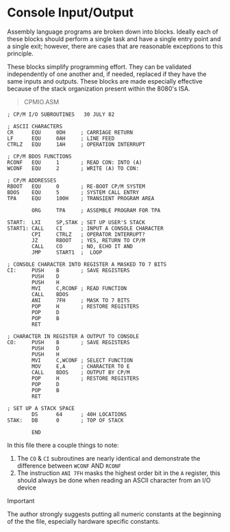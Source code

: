 # Console Input/Output

Assembly language programs are broken down into blocks. Ideally each of these blocks should perform a single task and have a single entry point and a single exit; however, there are cases that are reasonable exceptions to this principle.

These blocks simplify programming effort. They can be validated independently of one another and, if needed, replaced if they have the same inputs and outputs. These blocks are made especially effective because of the stack organization present within the 8080's ISA.


> CPMIO.ASM
```
; CP/M I/O SUBROUTINES   30 JULY 82

; ASCII CHARACTERS
CR      EQU     0DH     ; CARRIAGE RETURN
LF      EQU     0AH     ; LINE FEED
CTRLZ   EQU     1AH     ; OPERATION INTERRUPT

; CP/M BDOS FUNCTIONS
RCONF   EQU     1       ; READ CON: INTO (A)
WCONF   EQU     2       ; WRITE (A) TO CON:

; CP/M ADDRESSES
RBOOT   EQU     0       ; RE-BOOT CP/M SYSTEM
BDOS    EQU     5       ; SYSTEM CALL ENTRY
TPA     EQU     100H    ; TRANSIENT PROGRAM AREA

        ORG     TPA     ; ASSEMBLE PROGRAM FOR TPA

START:  LXI     SP,STAK ; SET UP USER'S STACK
START1: CALL    CI      ; INPUT A CONSOLE CHARACTER
        CPI     CTRLZ   ; OPERATOR INTERRUPT?
        JZ      RBOOT   ; YES, RETURN TO CP/M
        CALL    CO      ; NO, ECHO IT AND
        JMP     START1  ;  LOOP

; CONSOLE CHARACTER INTO REGISTER A MASKED TO 7 BITS
CI:     PUSH    B       ; SAVE REGISTERS
        PUSH    D
        PUSH    H
        MVI     C,RCONF ; READ FUNCTION
        CALL    BDOS
        ANI     7FH     ; MASK TO 7 BITS
        POP     H       ; RESTORE REGISTERS
        POP     D
        POP     B
        RET

; CHARACTER IN REGISTER A OUTPUT TO CONSOLE
CO:     PUSH    B       ; SAVE REGISTERS
        PUSH    D
        PUSH    H
        MVI     C,WCONF ; SELECT FUNCTION
        MOV     E,A     ; CHARACTER TO E
        CALL    BDOS    ; OUTPUT BY CP/M
        POP     H       ; RESTORE REGISTERS
        POP     D
        POP     B
        RET

; SET UP A STACK SPACE
        DS      64      ; 40H LOCATIONS
STAK:   DB      0       ; TOP OF STACK

        END
```

In this file there a couple things to note:
  1. The `CO` & `CI` subroutines are nearly identical and demonstrate the difference between `WCONF` AND `RCONF` 
  2. The instruction `ANI 7FH` masks the highest order bit in the `A` register, this should always be done when reading an ASCII character from an I/O device

> [!IMPORTANT]
> The author strongly suggests putting all numeric constants at the beginning of the the file, especially hardware specific constants.



